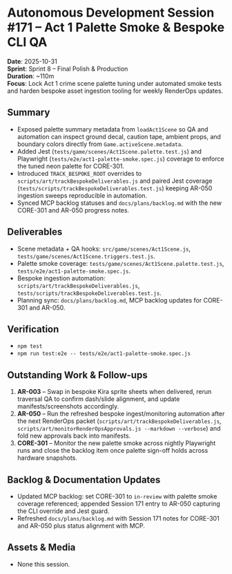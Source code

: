 # Autonomous Development Session #171 – Act 1 Palette Smoke & Bespoke CLI QA

**Date**: 2025-10-31  
**Sprint**: Sprint 8 – Final Polish & Production  
**Duration**: ~110m  
**Focus**: Lock Act 1 crime scene palette tuning under automated smoke tests and harden bespoke asset ingestion tooling for weekly RenderOps updates.

## Summary
- Exposed palette summary metadata from `loadAct1Scene` so QA and automation can inspect ground decal, caution tape, ambient props, and boundary colors directly from `Game.activeScene.metadata`.
- Added Jest (`tests/game/scenes/Act1Scene.palette.test.js`) and Playwright (`tests/e2e/act1-palette-smoke.spec.js`) coverage to enforce the tuned neon palette for CORE-301.
- Introduced `TRACK_BESPOKE_ROOT` overrides to `scripts/art/trackBespokeDeliverables.js` and paired Jest coverage (`tests/scripts/trackBespokeDeliverables.test.js`) keeping AR-050 ingestion sweeps reproducible in automation.
- Synced MCP backlog statuses and `docs/plans/backlog.md` with the new CORE-301 and AR-050 progress notes.

## Deliverables
- Scene metadata + QA hooks: `src/game/scenes/Act1Scene.js`, `tests/game/scenes/Act1Scene.triggers.test.js`.
- Palette smoke coverage: `tests/game/scenes/Act1Scene.palette.test.js`, `tests/e2e/act1-palette-smoke.spec.js`.
- Bespoke ingestion automation: `scripts/art/trackBespokeDeliverables.js`, `tests/scripts/trackBespokeDeliverables.test.js`.
- Planning sync: `docs/plans/backlog.md`, MCP backlog updates for CORE-301 and AR-050.

## Verification
- `npm test`
- `npm run test:e2e -- tests/e2e/act1-palette-smoke.spec.js`

## Outstanding Work & Follow-ups
1. **AR-003** – Swap in bespoke Kira sprite sheets when delivered, rerun traversal QA to confirm dash/slide alignment, and update manifests/screenshots accordingly.
2. **AR-050** – Run the refreshed bespoke ingest/monitoring automation after the next RenderOps packet (`scripts/art/trackBespokeDeliverables.js`, `scripts/art/monitorRenderOpsApprovals.js --markdown --verbose`) and fold new approvals back into manifests.
3. **CORE-301** – Monitor the new palette smoke across nightly Playwright runs and close the backlog item once palette sign-off holds across hardware snapshots.

## Backlog & Documentation Updates
- Updated MCP backlog: set CORE-301 to `in-review` with palette smoke coverage referenced; appended Session 171 entry to AR-050 capturing the CLI override and Jest guard.
- Refreshed `docs/plans/backlog.md` with Session 171 notes for CORE-301 and AR-050 plus status alignment with MCP.

## Assets & Media
- None this session.
